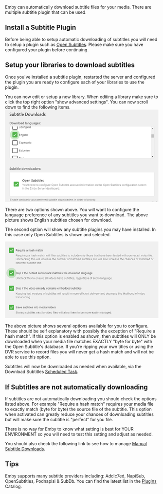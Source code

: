 Emby can automatically download subtitle files for your media.  There are multiple subtitle plugin that can be used.

## Install a Subtitle Plugin
Before being able to setup automatic downloading of subtitles you will need to setup a plugin such as [Open Subtitles](Open-Subtitles). Please make sure you have configured your plugin before continuing.

## Setup your libraries to download subtitles
Once you've installed a subtitle plugin, restarted the server and configured the plugin you are ready to configure each of your libraries to use the plugin.

You can now edit or setup a new library.  When editing a library make sure to click the top right option "show advanced settings".  You can now scroll down to find the following items.
![OpenSubtitles5.png](images/server/OpenSubtitles5.png)

There are two options shown above.  You will want to configure the language preference of any subtitles you want to download.  The above picture shows English subtitles chosen for download.

The second option will show any subtitle plugins you may have installed.  In this case only Open Subtitles is shown and selected.

![OpenSubtitles6.png](images/server/OpenSubtitles6.png)

The above picture shows several options available for you to configure. These should be self explanatory with possibly the exception of "Require a hash match". If this option is enabled as shown, then subtitles will ONLY be downloaded when your media file matches EXACTLY "byte for byte" with the Open Subtitle's database.  If you're ripping your own titles or using the DVR service to record files you will never get a hash match and will not be able to use this option.

Subtitles will now be downloaded as needed when available, via the Download Subtitles [Scheduled Task](Scheduled-tasks).

## If Subtitles are not automatically downloading
If subtitles are not automatically downloading you should check the options listed above.  For example "Require a hash match" requires your media file to exactly match (byte for byte) the source file of the subtitle.  This option when activated can greatly reduce your chances of downloading subtitles but will make sure the subtitle is "perfect" for you file.

There is no way for Emby to know what setting is best for YOUR ENVIRONMENT so you will need to test this setting and adjust as needed.

You should also check the following link to see how to manage [Manual Subtitle Downloads](Manual-Subtitle-Downloads).
## Tips
Emby supports many subtitle providers including: Addic7ed, NapiSub, OpenSubtitles, Podnapisi & SubDb. You can find the latest list in the [Plugins](Plugins) Catalog.
